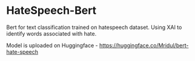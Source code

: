 # HateSpeech-Bert
Bert for text classification trained on hatespeech dataset. Using XAI to identify words associated with hate.

Model is uploaded on Huggingface - https://huggingface.co/Mridul/bert-hate-speech
